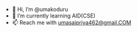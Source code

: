 - 👋 Hi, I’m @umakoduru
- 🌱 I’m currently learning AID(CSE)
- 📫 Reach me with umasaipriya462@gmail.COM

<!---
umakoduru2204/umakoduru2204 is a ✨ special ✨ repository because its `README.md` (this file) appears on your GitHub profile.
You can click the Preview link to take a look at your changes.
--->
